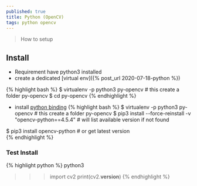 ```yaml
---
published: true
title: Python (OpenCV)
tags: python opencv
---
```

> How to setup

## Install

- Requirement have python3 installed
- create a dedicated [virtual env]({% post_url 2020-07-18-python %})

{% highlight bash %}
$ virtualenv -p python3 py-opencv # this create a folder py-opencv
$ cd py-opencv
{% endhighlight %}

- install [python binding](https://www.geeksforgeeks.org/how-to-install-opencv-for-python-in-linux/)
{% highlight bash %}
$ virtualenv -p python3 py-opencv # this create a folder py-opencv
$ pip3 install --force-reinstall -v "opencv-python==4.5.4"	# will list available version if not found

$ pip3 install opencv-python	  # or get latest version	
{% endhighlight %}

### Test Install

{% highlight python %}
python3
>>>import cv2
>>>print(cv2.__version__)
{% endhighlight %}